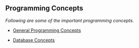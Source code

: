 ## Programming Concepts
*Following are some of the important programming concepts.*



* [General Programming Concepts](general.md)


* [Database Concepts](database.md)
